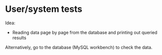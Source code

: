 
# User/system tests
Idea: 
- Reading data page by page from the database and printing out queried results

Alternatively, go to the database (MySQL workbench) to check the data. 
